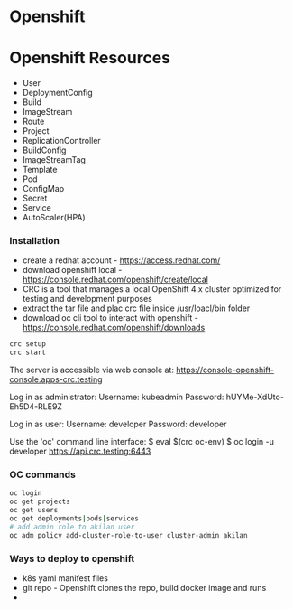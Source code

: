 # Openshift

# Openshift Resources
- User
- DeploymentConfig
- Build
- ImageStream
- Route
- Project
- ReplicationController
- BuildConfig
- ImageStreamTag
- Template
- Pod
- ConfigMap
- Secret
- Service
- AutoScaler(HPA)

### Installation

- create a redhat account - https://access.redhat.com/
- download openshift local - https://console.redhat.com/openshift/create/local
- CRC is a tool that manages a local OpenShift 4.x cluster optimized for testing and development purposes
- extract the tar file and plac crc file inside /usr/loacl/bin folder
- download oc cli tool to interact with openshift - https://console.redhat.com/openshift/downloads

```bash
crc setup
crc start
```
The server is accessible via web console at:
https://console-openshift-console.apps-crc.testing

Log in as administrator:
Username: kubeadmin
Password: hUYMe-XdUto-Eh5D4-RLE9Z

Log in as user:
  Username: developer
  Password: developer

Use the 'oc' command line interface:
$ eval $(crc oc-env)
$ oc login -u developer https://api.crc.testing:6443

### OC commands

```bash
oc login
oc get projects
oc get users
oc get deployments|pods|services
# add admin role to akilan user
oc adm policy add-cluster-role-to-user cluster-admin akilan
```

### Ways to deploy to openshift

- k8s yaml manifest files
- git repo - Openshift clones the repo, build docker image and runs
-
